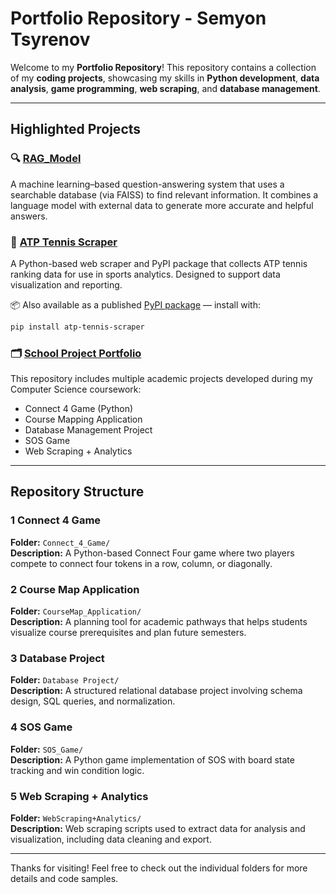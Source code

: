 # Portfolio Repository - Semyon Tsyrenov

Welcome to my **Portfolio Repository**! This repository contains a collection of my **coding projects**, showcasing my skills in **Python development**, **data analysis**, **game programming**, **web scraping**, and **database management**.

---

## Highlighted Projects

### 🔍 [RAG_Model](https://github.com/Semne77/RAG_Model)
A machine learning–based question-answering system that uses a searchable database (via FAISS) to find relevant information. It combines a language model with external data to generate more accurate and helpful answers.

### 🎾 [ATP Tennis Scraper](https://github.com/Semne77/atp_tennis_scraper)
A Python-based web scraper and PyPI package that collects ATP tennis ranking data for use in sports analytics. Designed to support data visualization and reporting.

📦 Also available as a published [PyPI package](https://pypi.org/project/atp-tennis-scraper/) — install with:
```bash
pip install atp-tennis-scraper
```


### 🗂 [School Project Portfolio](https://github.com/Semne77/Portfolio)
This repository includes multiple academic projects developed during my Computer Science coursework:
- Connect 4 Game (Python)
- Course Mapping Application
- Database Management Project
- SOS Game
- Web Scraping + Analytics

---

## Repository Structure

### 1️ Connect 4 Game  
**Folder:** `Connect_4_Game/`  
**Description:** A Python-based Connect Four game where two players compete to connect four tokens in a row, column, or diagonally.

### 2️ Course Map Application  
**Folder:** `CourseMap_Application/`  
**Description:** A planning tool for academic pathways that helps students visualize course prerequisites and plan future semesters.

### 3️ Database Project   
**Folder:** `Database Project/`  
**Description:** A structured relational database project involving schema design, SQL queries, and normalization.

### 4️ SOS Game  
**Folder:** `SOS_Game/`  
**Description:** A Python game implementation of SOS with board state tracking and win condition logic.

### 5️ Web Scraping + Analytics   
**Folder:** `WebScraping+Analytics/`  
**Description:** Web scraping scripts used to extract data for analysis and visualization, including data cleaning and export.

---

Thanks for visiting! Feel free to check out the individual folders for more details and code samples.
